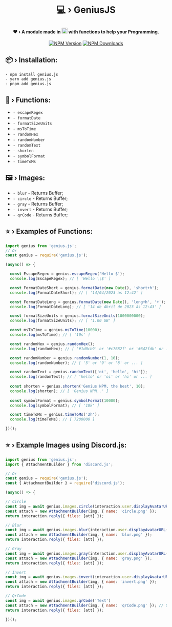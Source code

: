 # <p align="center">💻 › GeniusJS</p> 

#### <div align="center">❤ › A module made in <img src="https://cdn.jsdelivr.net/gh/devicons/devicon/icons/javascript/javascript-original.svg" width="18" height="18"/> with functions to help your Programming.</div>

<div align="center">
  <p>
    <a href="https://www.npmjs.com/package/genius.js"><img src="https://img.shields.io/npm/v/genius.js?maxAge=3600" alt="NPM Version" /></a>
    <a href="https://www.npmjs.com/package/genius.js"><img src="https://img.shields.io/npm/dt/genius.js?maxAge=3600" alt="NPM Downloads" /></a>
  </p>
</div>

## 📦 › Installation:

```sh
- npm install genius.js
- yarn add genius.js
- pnpm add genius.js
```

## 🧰 › Functions:

- `- escapeRegex`
- `- formatDate`
- `- formatSizeUnits`
- `- msToTime`
- `- randomHex`
- `- randomNumber`
- `- randomText`
- `- shorten`
- `- symbolFormat`
- `- timeToMs`

## 🖼️ › Images:

- `- blur` - Returns Buffer; 
- `- circle` - Returns Buffer; 
- `- gray` - Returns Buffer; 
- `- invert` - Returns Buffer; 
- `- qrCode` - Returns Buffer; 

## ⭐ › Examples of Functions:

```js
import genius from 'genius.js'; 
// Or
const genius = require('genius.js');

(async() => {

  const EscapeRegex = genius.escapeRegex('Hello $');
  console.log(EscapeRegex); // [ 'Hello \\$' ]

  const FormatDateShort = genius.formatDate(new Date(), 'short+h');
  console.log(FormatDateShort); // [ '14/04/2023 às 12:42' ]

  const FormatDateLong = genius.formatDate(new Date(), 'long+h', '+');
  console.log(FormatDateLong); // [ '14 de Abril de 2023 às 12:43' ]

  const formatSizeUnits = genius.formatSizeUnits(1000000000);
  console.log(formatSizeUnits); // [ '1.00 GB' ]

  const msToTime = genius.msToTime(10000);
  console.log(msToTime); // [ '10s' ]

  const randomHex = genius.randomHex();
  console.log(randomHex); // [ '#1d0cb9' or '#c7682f' or '#642fdb' or ... ]

  const randomNumber = genius.randomNumber(1, 10);
  console.log(randomNumber); // [ '5' or '9' or '8' or ... ]

  const randomText = genius.randomText(['oi', 'hello', 'hi']);
  console.log(randomText); // [ 'hello' or 'oi' or 'hi' or ... ]
  
  const shorten = genius.shorten('Genius NPM, the best', 10);
  console.log(shorten); // [ 'Genius NPM..' ]
  
  const symbolFormat = genius.symbolFormat(10000);
  console.log(symbolFormat); // [ '10k' ]

  const timeToMs = genius.timeToMs('2h');
  console.log(timeToMs); // [ 7200000 ]

})();
```


## ⭐ › Example Images using Discord.js:

```js
import genius from 'genius.js';
import { AttachmentBuilder } from 'discord.js';

// Or
const genius = require('genius.js');
const { AttachmentBuilder } = require('discord.js');

(async() => {

// Circle
const img = await genius.images.circle(interaction.user.displayAvatarURL())
const attach = new AttachmentBuilder(img, { name: 'circle.png' });
return interaction.reply({ files: [att] });

// Blur
const img = await genius.images.blur(interaction.user.displayAvatarURL()) // Level (Current 5) Option: .blur(interaction.user.displayAvatarURL(), 1)
const attach = new AttachmentBuilder(img, { name: 'blur.png' });
return interaction.reply({ files: [att] });

// Gray
const img = await genius.images.gray(interaction.user.displayAvatarURL())
const attach = new AttachmentBuilder(img, { name: 'gray.png' });
return interaction.reply({ files: [att] });

// Invert
const img = await genius.images.invert(interaction.user.displayAvatarURL())
const attach = new AttachmentBuilder(img, { name: 'invert.png' });
return interaction.reply({ files: [att] });

// QrCode
const img = await genius.images.qrCode('Text')
const attach = new AttachmentBuilder(img, { name: 'qrCode.png' }); // Qr Options (Current: C1-#FFFFFF, C2-#000000): .qrCode('Text', { color1: "#FF887F", color2: "#FFFFFF" })
return interaction.reply({ files: [att] });

})();
```
